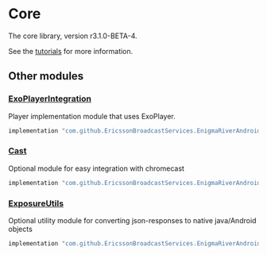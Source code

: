 # Core

The core library, version r3.1.0-BETA-4.

See the [tutorials](tutorials/index.md) for more information.

## Other modules

### [ExoPlayerIntegration](https://github.com/EricssonBroadcastServices/EnigmaRiverAndroidExoPlayerIntegration/tree/r3.1.0-BETA-4)

<p>Player implementation module that uses ExoPlayer.</p>

```gradle
implementation "com.github.EricssonBroadcastServices.EnigmaRiverAndroid:exoplayerintegration:r3.1.0-BETA-4"
```

### [Cast](https://github.com/EricssonBroadcastServices/EnigmaRiverAndroidCast/tree/r3.1.0-BETA-4)

<p>Optional module for easy integration with chromecast</p>

```gradle
implementation "com.github.EricssonBroadcastServices.EnigmaRiverAndroid:cast:r3.1.0-BETA-4"
```

### [ExposureUtils](https://github.com/EricssonBroadcastServices/EnigmaRiverAndroidExposureUtils/tree/r3.1.0-BETA-4)

<p>Optional utility module for converting json-responses to native java/Android objects</p>

```gradle
implementation "com.github.EricssonBroadcastServices.EnigmaRiverAndroid:exposureUtils:r3.1.0-BETA-4"
```